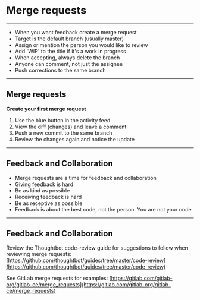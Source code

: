 # Merge requests

----------

- When you want feedback create a merge request
- Target is the default branch (usually master)
- Assign or mention the person you would like to review
- Add 'WIP' to the title if it's a work in progress
- When accepting, always delete the branch
- Anyone can comment, not just the assignee
- Push corrections to the same branch

----------

## Merge requests

**Create your first merge request**

1. Use the blue button in the activity feed
1. View the diff (changes) and leave a comment
1. Push a new commit to the same branch
1. Review the changes again and notice the update

----------

## Feedback and Collaboration

- Merge requests are a time for feedback and collaboration
- Giving feedback is hard
- Be as kind as possible
- Receiving feedback is hard
- Be as receptive as possible
- Feedback is about the best code, not the person. You are not your code

----------

## Feedback and Collaboration

Review the Thoughtbot code-review guide for suggestions to follow when reviewing merge requests:
[https://github.com/thoughtbot/guides/tree/master/code-review](https://github.com/thoughtbot/guides/tree/master/code-review)

See GitLab merge requests for examples:
[https://gitlab.com/gitlab-org/gitlab-ce/merge_requests](https://gitlab.com/gitlab-org/gitlab-ce/merge_requests)
